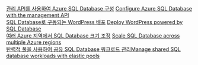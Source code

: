 <span data-ttu-id="5bc1b-101">[관리 API를 사용하여 Azure SQL Database 구성][1] </span><span class="sxs-lookup"><span data-stu-id="5bc1b-101">[Configure Azure SQL Database with the management API][1] </span></span>  
<span data-ttu-id="5bc1b-102">[SQL Database로 구동되는 WordPress 배포][4] </span><span class="sxs-lookup"><span data-stu-id="5bc1b-102">[Deploy WordPress powered by SQL Database][4] </span></span>  
<span data-ttu-id="5bc1b-103">[여러 Azure 지역에서 SQL Database 크기 조정][2] </span><span class="sxs-lookup"><span data-stu-id="5bc1b-103">[Scale SQL Database across multiple Azure regions][2] </span></span>  
<span data-ttu-id="5bc1b-104">[탄력적 풀을 사용하여 공유 SQL Database 워크로드 관리][3]</span><span class="sxs-lookup"><span data-stu-id="5bc1b-104">[Manage shared SQL database workloads with elastic pools][3]</span></span>

[1]: https://github.com/Azure-Samples/sql-database-java-manage-db
[2]: https://github.com/Azure-Samples/sql-database-java-manage-sql-databases-across-regions
[3]: ../java-sdk-manage-sql-elastic-pools.md
[4]: https://github.com/Azure-Samples/app-service-java-manage-data-connections-for-web-apps
